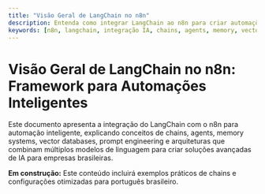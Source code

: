 ```yaml
---
title: "Visão Geral de LangChain no n8n"
description: Entenda como integrar LangChain ao n8n para criar automações inteligentes com IA, chains, agents, memory systems e bancos vetoriais.
keywords: [n8n, langchain, integração IA, chains, agents, memory, vector database, automação inteligente, workflow IA, português brasileiro]
---
```


# Visão Geral de LangChain no n8n: Framework para Automações Inteligentes

Este documento apresenta a integração do LangChain com o n8n para automação inteligente, explicando conceitos de chains, agents, memory systems, vector databases, prompt engineering e arquiteturas que combinam múltiplos modelos de linguagem para criar soluções avançadas de IA para empresas brasileiras.

**Em construção:** Este conteúdo incluirá exemplos práticos de chains e configurações otimizadas para português brasileiro.
